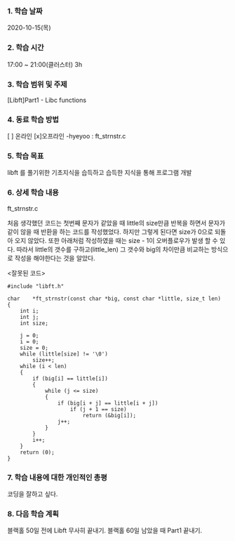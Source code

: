 ### 1. 학습 날짜 
2020-10-15(목)

### 2. 학습 시간
17:00 ~ 21:00(클러스터) 3h

### 3. 학습 범위 및 주제
[Libft]Part1 - Libc functions 

### 4. 동료 학습 방법 
[ ] 온라인 [x]오프라인 
-hyeyoo : ft_strnstr.c

### 5. 학습 목표
libft 를 풀기위한 기초지식을 습득하고 습득한 지식을 통해 프로그램 개발

### 6. 상세 학습 내용
ft_strnstr.c 

처음 생각했던 코드는 첫번째 문자가 같았을 때 little의 size만큼 반복을 하면서 문자가 같이 않을 때 반환을 하는 코드를 작성했었다. 하지만 그렇게 된다면 size가 0으로 되돌아 오지 않았다. 또한 아래처럼 작성하였을 때는 size - 1이 오버플로우가 발생 할 수 있다. 따라서 little의 갯수를 구하고(little_len) 그 갯수와 big의 차이만큼 비교하는 방식으로 작성을 해야한다는 것을 알았다. 

<잘못된 코드>
```
#include "libft.h"

char	*ft_strnstr(const char *big, const char *little, size_t len)
{
	int i;
	int j;
	int size;

	j = 0;
	i = 0;
	size = 0;
	while (little[size] != '\0')
		size++;
	while (i < len)
	{
		if (big[i] == little[i])
		{
			while (j <= size)
			{
				if (big[i + j] == little[i + j])
					if (j + 1 == size)
						return (&big[i]);
				j++;
			}
		}
		i++;
	}
	return (0);
}
```

### 7. 학습 내용에 대한 개인적인 총평
코딩을 잘하고 싶다.

### 8. 다음 학습 계획
 블랙홀 50일 전에 Libft 무사히 끝내기.
 블랙홀 60일 남았을 때 Part1 끝내기.
